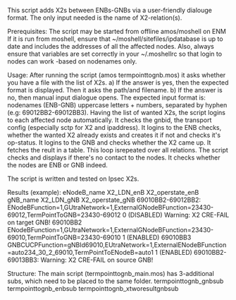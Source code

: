 This script adds X2s between ENBs-GNBs via a user-friendly dialouge format.
The only input needed is the name of X2-relation(s).

Prerequisites:
The script may be started from offline amos/moshell on ENM
If it is run from moshell, ensure that ~/moshell/sitefiles/ipdatabase is up to date and includes the addresses of all the affected nodes.
Also, always ensure that variables are set correctly in your ~/.moshellrc so that login to nodes can work -based on nodenames only.

Usage:
After running the script (amos termpointtognb.mos) it asks whether you have a file with the list of X2s.
a) If the answer is yes, then the expected format is displayed.
Then it asks the path/and filename.
b) If the answer is no, then manual input dialogue opens.
The expected input format is: nodenames (ENB-GNB) uppercase letters + numbers, separated by hyphen (e.g: 69012BB2-69012BB3).
Having the list of wanted X2s, the script logins to each affected node automatically.
It checks the gnbid, the transport config (especially sctp for X2 and ipaddress).
It logins to the ENB checks, whether the wanted X2 already exists and creates it if not and checks it's op-status.
It logins to the GNB and checks whether the X2 came up.
It fetches the reult in a table.
This loop isrepeated over all relations.
The script checks and displays if there's no contact to the nodes.
It checks whether the nodes are ENB or GNB indeed.

The script is written and tested on Ipsec X2s.

Results (example):
eNodeB_name X2_LDN_enB X2_operstate_enB gNB_name X2_LDN_gNB X2_operstate_gNB
69010BB2-69012BB2: ENodeBFunction=1,GUtraNetwork=1,ExternalGNodeBFunction=23430-69012,TermPointToGNB=23430-69012 0 (DISABLED) Warning: X2 CRE-FAIL on target GNB!
69010BB2 ENodeBFunction=1,GUtraNetwork=1,ExternalGNodeBFunction=23430-69010,TermPointToGNB=23430-69010 1 (ENABLED) 69010BB3 GNBCUCPFunction=gNBId69010,EUtraNetwork=1,ExternalENodeBFunction=auto234_30_2_69010,TermPointToENodeB=auto1 1 (ENABLED)
69010BB2-69013BB3: Warning: X2 CRE-FAIL on source GNB!

Structure:
The main script (termpointtognb_main.mos) has 3-additional subs, which need to be placed to the same folder.
termpointtognb_gnbsub
termpointtognb_enbsub
termpointtognb_xtworesultgnbsub
